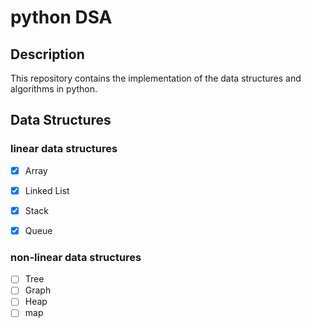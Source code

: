 
# python  DSA

## Description

This repository contains the implementation of the data structures and algorithms in python.


## Data Structures

### linear data structures

- [x] Array
- [x] Linked List
- [x] Stack
- [x] Queue



### non-linear data structures

- [ ] Tree
- [ ] Graph
- [ ] Heap
- [ ] map
